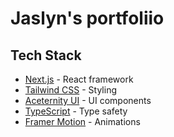 # Jaslyn's portfoliio

## Tech Stack

- [Next.js](https://nextjs.org/) - React framework
- [Tailwind CSS](https://tailwindcss.com/) - Styling
- [Aceternity UI](https://ui.aceternity.com/) - UI components
- [TypeScript](https://www.typescriptlang.org/) - Type safety
- [Framer Motion](https://www.framer.com/motion/) - Animations
